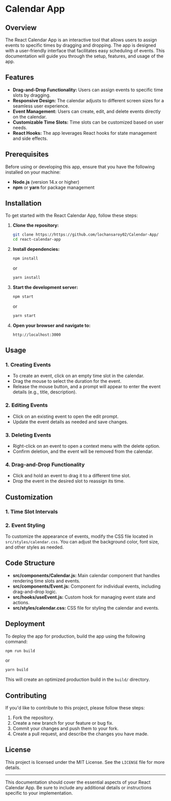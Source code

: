 #  **Calendar App**

## **Overview**

The React Calendar App is an interactive tool that allows users to assign events to specific times by dragging and dropping. The app is designed with a user-friendly interface that facilitates easy scheduling of events. This documentation will guide you through the setup, features, and usage of the app.

## **Features**

- **Drag-and-Drop Functionality:** Users can assign events to specific time slots by dragging.
- **Responsive Design:** The calendar adjusts to different screen sizes for a seamless user experience.
- **Event Management:** Users can create, edit, and delete events directly on the calendar.
- **Customizable Time Slots:** Time slots can be customized based on user needs.
- **React Hooks:** The app leverages React hooks for state management and side effects.

## **Prerequisites**

Before using or developing this app, ensure that you have the following installed on your machine:

- **Node.js** (version 14.x or higher)
- **npm** or **yarn** for package management

## **Installation**

To get started with the React Calendar App, follow these steps:

1. **Clone the repository:**
   ```bash
   git clone https://https://github.com/lochansaroy02/Calendar-App/
   cd react-calendar-app
   ```

2. **Install dependencies:**
   ```bash
   npm install
   ```
   or
   ```bash
   yarn install
   ```

3. **Start the development server:**
   ```bash
   npm start
   ```
   or
   ```bash
   yarn start
   ```

4. **Open your browser and navigate to:**
   ```
   http://localhost:3000
   ```

## **Usage**

### **1. Creating Events**

- To create an event, click on an empty time slot in the calendar.
- Drag the mouse to select the duration for the event.
- Release the mouse button, and a prompt will appear to enter the event details (e.g., title, description).

### **2. Editing Events**

- Click on an existing event to open the edit prompt.
- Update the event details as needed and save changes.

### **3. Deleting Events**

- Right-click on an event to open a context menu with the delete option.
- Confirm deletion, and the event will be removed from the calendar.

### **4. Drag-and-Drop Functionality**

- Click and hold an event to drag it to a different time slot.
- Drop the event in the desired slot to reassign its time.

## **Customization**

### **1. Time Slot Intervals**



### **2. Event Styling**

To customize the appearance of events, modify the CSS file located in `src/styles/calendar.css`. You can adjust the background color, font size, and other styles as needed.

## **Code Structure**

- **src/components/Calendar.js:** Main calendar component that handles rendering time slots and events.
- **src/components/Event.js:** Component for individual events, including drag-and-drop logic.
- **src/hooks/useEvent.js:** Custom hook for managing event state and actions.
- **src/styles/calendar.css:** CSS file for styling the calendar and events.

## **Deployment**

To deploy the app for production, build the app using the following command:

```bash
npm run build
```
or
```bash
yarn build
```

This will create an optimized production build in the `build/` directory.

## **Contributing**

If you'd like to contribute to this project, please follow these steps:

1. Fork the repository.
2. Create a new branch for your feature or bug fix.
3. Commit your changes and push them to your fork.
4. Create a pull request, and describe the changes you have made.

## **License**

This project is licensed under the MIT License. See the `LICENSE` file for more details.

---

This documentation should cover the essential aspects of your React Calendar App. Be sure to include any additional details or instructions specific to your implementation.
